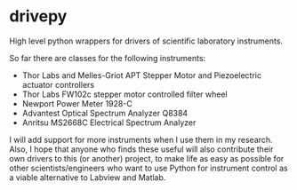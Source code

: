 drivepy
=======

High level python wrappers for drivers of scientific laboratory instruments.

So far there are classes for the following instruments:
* Thor Labs and Melles-Griot APT Stepper Motor and Piezoelectric actuator controllers
* Thor Labs FW102c stepper motor controlled filter wheel
* Newport Power Meter 1928-C
* Advantest Optical Spectrum Analyzer Q8384
* Anritsu MS2668C Electrical Spectrum Analyzer

I will add support for more instruments when I use them in my research. 
Also, I hope that anyone who finds these useful will also contribute 
their own drivers to this (or another) project, to make life as easy as possible for
other scientists/engineers who want to use Python for instrument control
as a viable alternative to Labview and Matlab.



